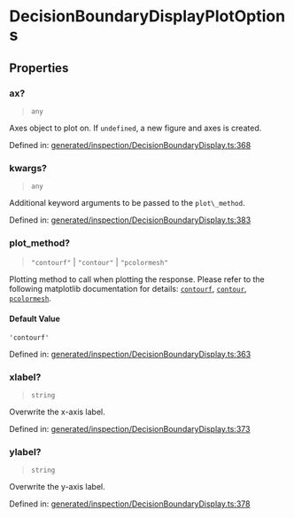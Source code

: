 # DecisionBoundaryDisplayPlotOptions

## Properties

### ax?

> `any`

Axes object to plot on. If `undefined`, a new figure and axes is created.

Defined in:  [generated/inspection/DecisionBoundaryDisplay.ts:368](https://github.com/transitive-bullshit/scikit-learn-ts/blob/122b3c0/packages/sklearn/src/generated/inspection/DecisionBoundaryDisplay.ts#L368)

### kwargs?

> `any`

Additional keyword arguments to be passed to the `plot\_method`.

Defined in:  [generated/inspection/DecisionBoundaryDisplay.ts:383](https://github.com/transitive-bullshit/scikit-learn-ts/blob/122b3c0/packages/sklearn/src/generated/inspection/DecisionBoundaryDisplay.ts#L383)

### plot\_method?

> `"contourf"` \| `"contour"` \| `"pcolormesh"`

Plotting method to call when plotting the response. Please refer to the following matplotlib documentation for details: [`contourf`](https://matplotlib.org/stable/api/_as_gen/matplotlib.pyplot.contourf.html#matplotlib.pyplot.contourf "(in Matplotlib v3.7.1)"), [`contour`](https://matplotlib.org/stable/api/_as_gen/matplotlib.pyplot.contour.html#matplotlib.pyplot.contour "(in Matplotlib v3.7.1)"), [`pcolormesh`](https://matplotlib.org/stable/api/_as_gen/matplotlib.pyplot.pcolormesh.html#matplotlib.pyplot.pcolormesh "(in Matplotlib v3.7.1)").

#### Default Value

`'contourf'`

Defined in:  [generated/inspection/DecisionBoundaryDisplay.ts:363](https://github.com/transitive-bullshit/scikit-learn-ts/blob/122b3c0/packages/sklearn/src/generated/inspection/DecisionBoundaryDisplay.ts#L363)

### xlabel?

> `string`

Overwrite the x-axis label.

Defined in:  [generated/inspection/DecisionBoundaryDisplay.ts:373](https://github.com/transitive-bullshit/scikit-learn-ts/blob/122b3c0/packages/sklearn/src/generated/inspection/DecisionBoundaryDisplay.ts#L373)

### ylabel?

> `string`

Overwrite the y-axis label.

Defined in:  [generated/inspection/DecisionBoundaryDisplay.ts:378](https://github.com/transitive-bullshit/scikit-learn-ts/blob/122b3c0/packages/sklearn/src/generated/inspection/DecisionBoundaryDisplay.ts#L378)
